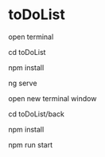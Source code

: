 # toDoList

open terminal

cd toDoList

npm install

ng serve

open new terminal window

cd toDoList/back

npm install

npm run start
